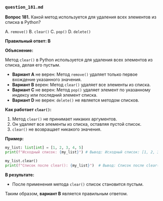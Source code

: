 ### `question_181.md`

**Вопрос 181.** Какой метод используется для удаления всех элементов из списка в Python?

A. `remove()`
B. `clear()`
C. `pop()`
D. `delete()`

**Правильный ответ: B**

**Объяснение:**

Метод `clear()` в Python используется для удаления всех элементов из списка, делая его пустым.

*   **Вариант A** не верен: Метод `remove()` удаляет только первое вхождение указанного значения.
*   **Вариант B** верен: Метод `clear()` удаляет все элементы из списка.
*   **Вариант C** не верен: Метод `pop()` удаляет элемент по указанному индексу или последний элемент списка.
*   **Вариант D** не верен: `delete()` не является методом списков.

**Как работает `clear()`:**

1.  Метод `clear()` не принимает никаких аргументов.
2.  Он удаляет все элементы из списка, оставляя пустой список.
3.  `clear()` не возвращает никакого значения.

**Пример:**

```python
my_list: list[int] = [1, 2, 3, 4, 5]
print(f"Исходный список: {my_list}") # Вывод: Исходный список: [1, 2, 3, 4, 5]

my_list.clear()
print(f"Список после clear(): {my_list}")  # Вывод: Список после clear(): []
```

**В результате:**
*   После применения метода `clear()` список становится пустым.

Таким образом, **вариант B** является правильным ответом.
